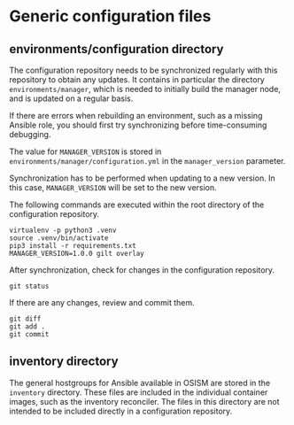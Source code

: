 # Generic configuration files

## environments/configuration directory

The configuration repository needs to be synchronized regularly with
this repository to obtain any updates. It contains in particular the
directory ``environments/manager``, which is needed to initially build
the manager node, and is updated on a regular basis.

If there are errors when rebuilding an environment, such as a missing Ansible
role, you should first try synchronizing before time-consuming debugging.

The value for ``MANAGER_VERSION`` is stored in
``environments/manager/configuration.yml`` in the ``manager_version``
parameter.

Synchronization has to be performed when updating to a new version. In this
case, ``MANAGER_VERSION`` will be set to the new version.

The following commands are executed within the root directory of the
configuration repository.

```
virtualenv -p python3 .venv
source .venv/bin/activate
pip3 install -r requirements.txt
MANAGER_VERSION=1.0.0 gilt overlay
```

After synchronization, check for changes in the configuration repository.

```
git status
```

If there are any changes, review and commit them.

```
git diff
git add .
git commit
```

## inventory directory

The general hostgroups for Ansible available in OSISM are stored in the
``inventory`` directory. These files are included in the individual
container images, such as the inventory reconciler. The files in this
directory are not intended to be included directly in a configuration
repository.
